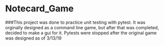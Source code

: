 # Notecard_Game

###This project was done to practice unit testing with pytest. It was orginally designed as a command line game, but after that was completed, decided to make a gui for it. Pytests were stopped after the original game was designed as of 3/13/19
